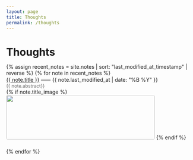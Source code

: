 ```yaml
---
layout: page
title: Thoughts
permalink: /thoughts
---
```

<h1 style="margin-bottom: 0.5em;">Thoughts</h1>
<div>
  {% assign recent_notes = site.notes | sort: "last_modified_at_timestamp" | reverse %}
  {% for note in recent_notes %}
    <div style="margin-bottom: 1.5em;">
      <div class="note-title"><a class="internal-link" href="{{ site.baseurl }}{{ note.url }}">{{ note.title }}</a> ⸺ {{ note.last_modified_at | date: "%B %Y" }}</div>
      <div style="color: #666; font-size: 0.9em;">{{ note.abstract}}</div>
      {% if note.title_image %}
        <img src="{{ site.baseurl }}{{ note.title_image }}" style="width: 100%; max-width: 400px; height: 120px; object-fit: cover; border-radius: 4px; margin-bottom: 0.5">
      {% endif %}
    </div>
  {% endfor %}
</div>